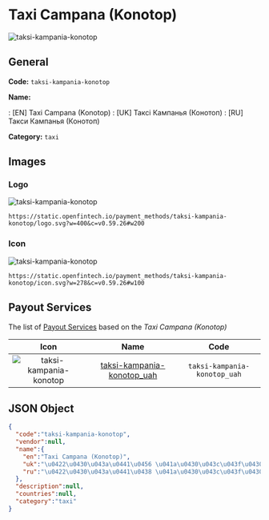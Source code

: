 
# Taxi Campana (Konotop) 
![taksi-kampania-konotop](https://static.openfintech.io/payment_methods/taksi-kampania-konotop/logo.svg?w=400&c=v0.59.26#w200)  

## General 
**Code:** `taksi-kampania-konotop` 
 
**Name:** 
 
:	[EN] Taxi Campana (Konotop) 
:	[UK] Таксі Кампанья (Конотоп) 
:	[RU] Такси Кампанья (Конотоп) 
 
**Category:** `taxi` 
 

## Images 

### Logo 
![taksi-kampania-konotop](https://static.openfintech.io/payment_methods/taksi-kampania-konotop/logo.svg?w=400&c=v0.59.26#w200)  

```
https://static.openfintech.io/payment_methods/taksi-kampania-konotop/logo.svg?w=400&c=v0.59.26#w200
```  

### Icon 
![taksi-kampania-konotop](https://static.openfintech.io/payment_methods/taksi-kampania-konotop/icon.svg?w=278&c=v0.59.26#w100)  

```
https://static.openfintech.io/payment_methods/taksi-kampania-konotop/icon.svg?w=278&c=v0.59.26#w100
```  

## Payout Services 
 
The list of [Payout Services](/payout-services/) based on the _Taxi Campana (Konotop)_ 

|Icon|Name|Code| 
|:---:|:---:|:---:| 
|![taksi-kampania-konotop](https://static.openfintech.io/payout_methods/taksi-kampania-konotop/icon.svg?w=278&c=v0.59.26#w40) |[taksi-kampania-konotop_uah](/payout-services/taksi-kampania-konotop_uah/)|`taksi-kampania-konotop_uah`| 
 

## JSON Object 

```json
{
  "code":"taksi-kampania-konotop",
  "vendor":null,
  "name":{
    "en":"Taxi Campana (Konotop)",
    "uk":"\u0422\u0430\u043a\u0441\u0456 \u041a\u0430\u043c\u043f\u0430\u043d\u044c\u044f (\u041a\u043e\u043d\u043e\u0442\u043e\u043f)",
    "ru":"\u0422\u0430\u043a\u0441\u0438 \u041a\u0430\u043c\u043f\u0430\u043d\u044c\u044f (\u041a\u043e\u043d\u043e\u0442\u043e\u043f)"
  },
  "description":null,
  "countries":null,
  "category":"taxi"
}
```  
